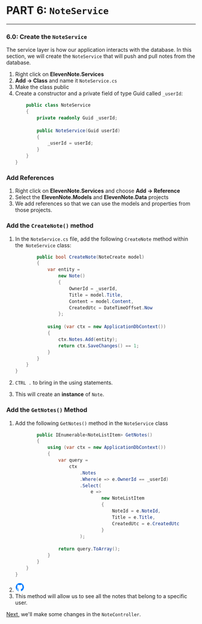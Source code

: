 # PART 6: `NoteService`
---
### 6.0: Create the `NoteService`
The service layer is how our application interacts with the database. In this section, we will create the `NoteService` that will push and pull notes from the database.

1. Right click on **ElevenNote.Services**
2. **Add -> Class** and name it `NoteService.cs`
3. Make the class public
4. Create a constructor and a private field of type Guid called `_userId`:
    ```cs
        public class NoteService
        {
            private readonly Guid _userId;

            public NoteService(Guid userId)
            {
                _userId = userId;
            }
        }
    }
    ```

### Add References
1. Right click on **ElevenNote.Services** and choose **Add -> Reference**
2. Select the **ElevenNote.Models** and **ElevenNote.Data** projects
3. We add references so that we can use the models and properties from those projects.

### Add the `CreateNote()` method
1. In the `NoteService.cs` file, add the following `CreateNote` method within the` NoteService` class:

    ```cs
            public bool CreateNote(NoteCreate model)
            {
                var entity = 
                    new Note()
                    {
                        OwnerId = _userId,
                        Title = model.Title,
                        Content = model.Content,
                        CreatedUtc = DateTimeOffset.Now
                    };

                using (var ctx = new ApplicationDbContext())
                {
                    ctx.Notes.Add(entity);
                    return ctx.SaveChanges() == 1;
                }
            }
        }
    }
    ```
2. `CTRL .` to bring in the using statements.
3. This will create an **instance** of `Note`.

### Add the `GetNotes()` Method
1. Add the following `GetNotes()` method in the `NoteService` class
    ```cs
            public IEnumerable<NoteListItem> GetNotes()
            {
                using (var ctx = new ApplicationDbContext())
                {
                    var query = 
                        ctx
                            .Notes
                            .Where(e => e.OwnerId == _userId)
                            .Select(
                                e =>
                                    new NoteListItem
                                    {
                                        NoteId = e.NoteId,
                                        Title = e.Title,
                                        CreatedUtc = e.CreatedUtc
                                    }
                            );

                    return query.ToArray();
                }
            }
        }
    }
    ```
2. ![Git](../assets/devicons_github_badge.png)
3. This method will allow us to see all the notes that belong to a specific user.

[Next,](6.1-NoteController.md) we'll make some changes in the `NoteController`.